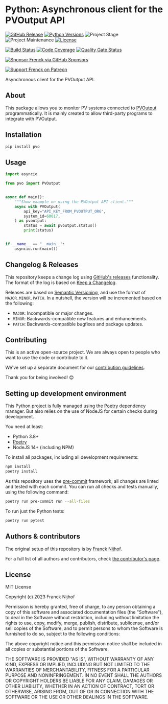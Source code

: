 # Python: Asynchronous client for the PVOutput API

[![GitHub Release][releases-shield]][releases]
[![Python Versions][python-versions-shield]][pypi]
![Project Stage][project-stage-shield]
![Project Maintenance][maintenance-shield]
[![License][license-shield]](LICENSE.md)

[![Build Status][build-shield]][build]
[![Code Coverage][codecov-shield]][codecov]
[![Quality Gate Status][sonarcloud-shield]][sonarcloud]

[![Sponsor Frenck via GitHub Sponsors][github-sponsors-shield]][github-sponsors]

[![Support Frenck on Patreon][patreon-shield]][patreon]

Asynchronous client for the PVOutput API.

## About

This package allows you to monitor PV systems connected to [PVOutput][pvoutput]
programmatically. It is mainly created to allow third-party programs to
integrate with PVOutput.

## Installation

```bash
pip install pvo
```

## Usage

```python
import asyncio

from pvo import PVOutput


async def main():
    """Show example on using the PVOutput API client."""
    async with PVOutput(
        api_key="API_KEY_FROM_PVOUTPUT_ORG",
        system_id=60017,
    ) as pvoutput:
        status = await pvoutput.status()
        print(status)


if __name__ == "__main__":
    asyncio.run(main())
```

## Changelog & Releases

This repository keeps a change log using [GitHub's releases][releases]
functionality. The format of the log is based on
[Keep a Changelog][keepchangelog].

Releases are based on [Semantic Versioning][semver], and use the format
of `MAJOR.MINOR.PATCH`. In a nutshell, the version will be incremented
based on the following:

- `MAJOR`: Incompatible or major changes.
- `MINOR`: Backwards-compatible new features and enhancements.
- `PATCH`: Backwards-compatible bugfixes and package updates.

## Contributing

This is an active open-source project. We are always open to people who want to
use the code or contribute to it.

We've set up a separate document for our
[contribution guidelines](CONTRIBUTING.md).

Thank you for being involved! :heart_eyes:

## Setting up development environment

This Python project is fully managed using the [Poetry][poetry] dependency
manager. But also relies on the use of NodeJS for certain checks during
development.

You need at least:

- Python 3.8+
- [Poetry][poetry-install]
- NodeJS 14+ (including NPM)

To install all packages, including all development requirements:

```bash
npm install
poetry install
```

As this repository uses the [pre-commit][pre-commit] framework, all changes
are linted and tested with each commit. You can run all checks and tests
manually, using the following command:

```bash
poetry run pre-commit run --all-files
```

To run just the Python tests:

```bash
poetry run pytest
```

## Authors & contributors

The original setup of this repository is by [Franck Nijhof][frenck].

For a full list of all authors and contributors,
check [the contributor's page][contributors].

## License

MIT License

Copyright (c) 2023 Franck Nijhof

Permission is hereby granted, free of charge, to any person obtaining a copy
of this software and associated documentation files (the "Software"), to deal
in the Software without restriction, including without limitation the rights
to use, copy, modify, merge, publish, distribute, sublicense, and/or sell
copies of the Software, and to permit persons to whom the Software is
furnished to do so, subject to the following conditions:

The above copyright notice and this permission notice shall be included in all
copies or substantial portions of the Software.

THE SOFTWARE IS PROVIDED "AS IS", WITHOUT WARRANTY OF ANY KIND, EXPRESS OR
IMPLIED, INCLUDING BUT NOT LIMITED TO THE WARRANTIES OF MERCHANTABILITY,
FITNESS FOR A PARTICULAR PURPOSE AND NONINFRINGEMENT. IN NO EVENT SHALL THE
AUTHORS OR COPYRIGHT HOLDERS BE LIABLE FOR ANY CLAIM, DAMAGES OR OTHER
LIABILITY, WHETHER IN AN ACTION OF CONTRACT, TORT OR OTHERWISE, ARISING FROM,
OUT OF OR IN CONNECTION WITH THE SOFTWARE OR THE USE OR OTHER DEALINGS IN THE
SOFTWARE.

[build-shield]: https://github.com/frenck/python-pvoutput/actions/workflows/tests.yaml/badge.svg
[build]: https://github.com/frenck/python-pvoutput/actions/workflows/tests.yaml
[codecov-shield]: https://codecov.io/gh/frenck/python-pvoutput/branch/main/graph/badge.svg
[codecov]: https://codecov.io/gh/frenck/python-pvoutput
[contributors]: https://github.com/frenck/python-pvoutput/graphs/contributors
[frenck]: https://github.com/frenck
[github-sponsors-shield]: https://frenck.dev/wp-content/uploads/2019/12/github_sponsor.png
[github-sponsors]: https://github.com/sponsors/frenck
[keepchangelog]: http://keepachangelog.com/en/1.0.0/
[license-shield]: https://img.shields.io/github/license/frenck/python-pvoutput.svg
[maintenance-shield]: https://img.shields.io/maintenance/yes/2023.svg
[patreon-shield]: https://frenck.dev/wp-content/uploads/2019/12/patreon.png
[patreon]: https://www.patreon.com/frenck
[poetry-install]: https://python-poetry.org/docs/#installation
[poetry]: https://python-poetry.org
[pre-commit]: https://pre-commit.com/
[project-stage-shield]: https://img.shields.io/badge/project%20stage-production%20ready-brightgreen.svg
[pypi]: https://pypi.org/project/pvo/
[python-versions-shield]: https://img.shields.io/pypi/pyversions/pvo
[releases-shield]: https://img.shields.io/github/release/frenck/python-pvoutput.svg
[releases]: https://github.com/frenck/python-pvoutput/releases
[semver]: http://semver.org/spec/v2.0.0.html
[pvoutput]: https://pvoutput.org/
[sonarcloud-shield]: https://sonarcloud.io/api/project_badges/measure?project=frenck_python-pvoutput&metric=alert_status
[sonarcloud]: https://sonarcloud.io/summary/new_code?id=frenck_python-pvoutput
